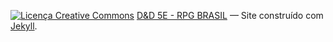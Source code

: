 

<a rel="license" href="http://creativecommons.org/licenses/by-nc/3.0/br/"><img alt="Licença Creative Commons" style="border-width:0" src="https://i.creativecommons.org/l/by-nc/3.0/br/88x31.png" /></a>
<a class="footer" href="https://www.facebook.com/groups/764255560309763/">D&D 5E - RPG BRASIL</a>
&mdash;
Site construído com [Jekyll](http://jekyllrb.com/).
